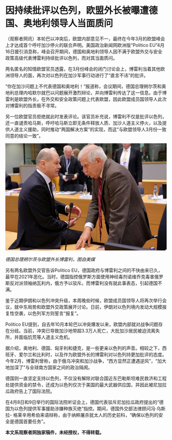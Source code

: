 # 因持续批评以色列，欧盟外长被曝遭德国、奥地利领导人当面质问

（观察者网讯）本轮巴以冲突后，欧盟内部意见不一，最终在今年3月的欧盟峰会上才达成首个呼吁加沙停火的联合声明。美国政治新闻网欧洲版“Politico
EU”4月16日援引消息称，峰会召开期间，德国和奥地利领导人因不满于欧盟外交与安全政策高级代表博雷利持续批评以色列，而对其当面质问。

两名匿名的知情欧盟官员透露，在3月份峰会的闭门讨论会上，博雷利当着其他欧洲领导人的面，再次对以色列在加沙军事行动进行了“直言不讳”的批评。

“你在加沙问题上不代表德国和奥地利！”报道称，会议期间，德国总理朔尔茨和奥地利总理内哈默尔就巴以问题展开激烈辩论，并向博雷利传达了这一信息。由于博雷利是欧盟外长，在外交和安全政策问题上代表欧盟，因此欧盟成员国领导人此次对博雷利的指责极不寻常。

另一位欧盟官员拒绝就此时发表评论。该官员补充说，博雷利不仅是批评以色列，还一直谴责哈马斯，呼吁哈马斯立即无条件释放人质、加沙人道主义停火，以及提供人道主义援助，同时推动“两国解决方案”的实现，而这“与欧盟领导人3月份一致同意的结论一致”。

![d42d566cbb8aac41e769daf991af7778.jpg](https://raw.githubusercontent.com/qqhsx/qqnews_image/main/2024/04/16/因持续批评以色列，欧盟外长被曝遭德国、奥地利领导人当面质问/d42d566cbb8aac41e769daf991af7778.jpg)

 _德国总理朔尔茨与欧盟外长博雷利，图自美媒_

另有两名欧盟外交官告诉Politico
EU，德国政府与博雷利之间的不快由来已久，最早在2021年恶化。当时，德国指控俄罗斯方面使用神经毒剂诺维乔克毒害俄罗斯反对派领袖纳瓦利内，俄方予以驳斥。而博雷利没有就此事表态，引起德国不满。

鉴于近期伊朗和以色列冲突升级，本周晚些时候，欧盟成员国领导人将再次举行会议，就中东局势和欧盟外交政策展开讨论。日前，伊朗对以色列境内发动大规模报复性空袭，以色列军方则誓言“报复”。

Politico
EU提到，自去年10月本轮巴以冲突爆发以来，欧盟内部就对战争问题存在分歧。当前，冲突已导致加沙地带超3.3万人死亡，大批加沙居民被迫流离失所，并面临饥荒等人道主义危机。

据介绍，奥地利、德国、匈牙利和捷克，是一些更亲以色列的声音。相较之下，西班牙、爱尔兰和比利时，以及作为欧盟外长的博雷利对以色列持更加批评的态度。今年2月，博雷利曾称，由于俄乌冲突和加沙战争，“西方显然正遭遇逆风”，“加大地加深了”与全球南方国家之间的政治隔阂。

德国则一直坚定支持以色列，不仅没有解除对联合国近东巴勒斯坦难民救济和工程处提供资金的禁令，还成为以色列仅次于美国的最大武器供应国，并因此被尼加拉瓜政府告上了国际法院。

在4月8日和9日举行的国际法院听证会上，德国代表驳斥尼加拉瓜政府提出的“德国为以色列提供军事援助涉嫌种族灭绝”指控。期间，德国外交部法律顾问冯·乌斯拉-
格莱辛用希伯来语辩称，由于纳粹屠杀犹太人的历史前科，“确保以色列的安全是德国首要任务”。

**本文系观察者网独家稿件，未经授权，不得转载。**

